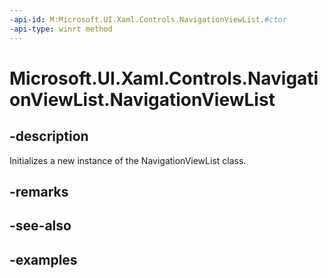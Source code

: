 ```yaml
---
-api-id: M:Microsoft.UI.Xaml.Controls.NavigationViewList.#ctor
-api-type: winrt method
---
```


<!-- Method syntax.
public NavigationViewList.NavigationViewList()
-->

# Microsoft.UI.Xaml.Controls.NavigationViewList.NavigationViewList

## -description

Initializes a new instance of the NavigationViewList class.

## -remarks

## -see-also

## -examples

